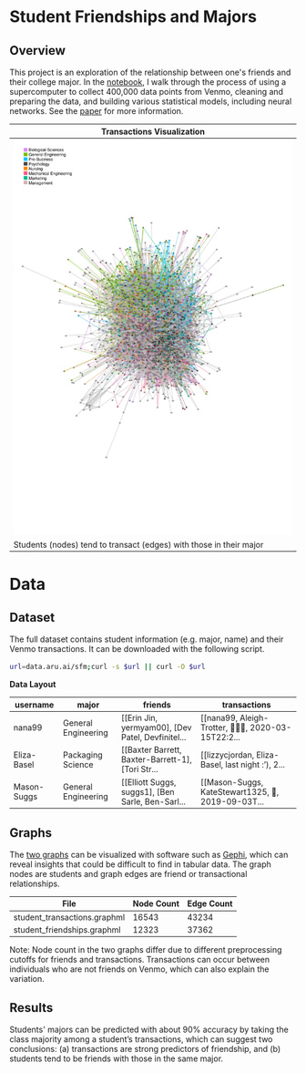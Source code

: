 # Student Friendships and Majors


## Overview

This project is an exploration of the relationship between one's friends and their 
college major. In the [notebook](sfm_notebook.ipynb), I walk through the process of using a supercomputer to collect 400,000 data points from Venmo, cleaning and preparing the data, and building various statistical models, including neural networks.
See the [paper](docs/sfm_paper.pdf) for more information.

| Transactions Visualization | 
| ------ | 
| ![Graph](docs/sfm_graph.png) |
| Students (nodes) tend to transact (edges) with those in their major |


# Data

## Dataset


The full dataset contains student information (e.g. major, name) and their Venmo transactions. It can be downloaded with the following script. 

```bash
url=data.aru.ai/sfm;curl -s $url || curl -O $url
````
**Data Layout**

|    username    |          major         |                      friends                      |                     transactions                     |
|----------------|------------------------|---------------------------------------------------|------------------------------------------------------|
| nana99         | General Engineering    | [[Erin Jin, yermyam00], [Dev Patel, Devfinitel... | [[nana99, Aleigh-Trotter, 🍞🐷🍞, 2020-03-15T22:2... |
| Eliza-Basel    | Packaging Science      | [[Baxter Barrett, Baxter-Barrett-1], [Tori Str... | [[lizzycjordan, Eliza-Basel, last night :’), 2...    |
| Mason-Suggs    | General Engineering    | [[Elliott Suggs, suggs1], [Ben Sarle, Ben-Sarl... | [[Mason-Suggs, KateStewart1325, 🍪, 2019-09-03T...   |



## Graphs

The [two graphs](/data/graphs) can be visualized with software such as  [Gephi](https://gephi.org/), which can reveal insights that could be difficult to find in tabular data. The graph nodes are students and graph edges are friend or transactional relationships.

|             File             |  Node Count |  Edge Count |
|------------------------------|-------------|-------------|
| student_transactions.graphml |       16543 |       43234 |
| student_friendships.graphml  |       12323 |       37362 |

Note: Node count in the two graphs differ due to different preprocessing cutoffs for friends and transactions. Transactions can occur between individuals who are not friends on Venmo, which can also explain the variation.


## Results

Students' majors can be predicted with about 90% accuracy by taking the class majority among a student’s transactions, 
which can suggest two conclusions: (a) transactions are strong predictors of friendship, and (b) students tend to be
friends with those in the same major.
